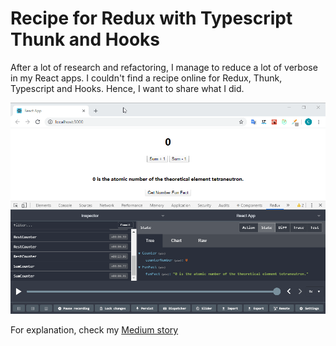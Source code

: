 # Recipe for Redux with Typescript Thunk and Hooks

After a lot of research and refactoring, I manage to reduce a lot of verbose in my React apps. 
I couldn't find a recipe online for Redux, Thunk, Typescript and Hooks. 
Hence, I want to share what I did.

![App Demo](AppScrenshot.gif)

For explanation, check my [Medium story](https://medium.com/@christianjocker/recipe-for-redux-with-typescript-thunk-and-hooks-f16bd7e845fe) 
